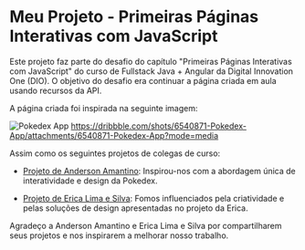   # Meu Projeto - Primeiras Páginas Interativas com JavaScript

Este projeto faz parte do desafio do capítulo "Primeiras Páginas Interativas com JavaScript" do curso de Fullstack Java + Angular da Digital Innovation One (DIO). O objetivo do desafio era continuar a página criada em aula usando recursos da API.

A página criada foi inspirada na seguinte imagem:

![Pokedex App](https://cdn.dribbble.com/users/1171520/screenshots/6540871/pokedex2.png)
https://dribbble.com/shots/6540871-Pokedex-App/attachments/6540871-Pokedex-App?mode=media

Assim como os seguintes projetos de colegas de curso:

- [Projeto de Anderson Amantino](https://anderson-mntn-js-developer-pokedex-gilt.vercel.app/): Inspirou-nos com a abordagem única de interatividade e design da Pokedex.

- [Projeto de Erica Lima e Silva](https://spiky-leg.surge.sh/): Fomos influenciados pela criatividade e pelas soluções de design apresentadas no projeto da Erica.

Agradeço a Anderson Amantino e Erica Lima e Silva por compartilharem seus projetos e nos inspirarem a melhorar nosso trabalho.


